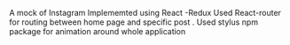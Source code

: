 A mock of Instagram
Implememted using React -Redux
Used React-router for routing between home page and specific post .
Used stylus npm package for animation around whole application
